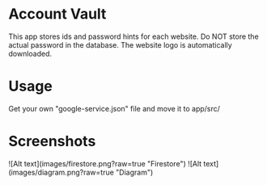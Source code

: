<h1>Account Vault</h1>
This app stores ids and password hints for each website.
Do NOT store the actual password in the database.
The website logo is automatically downloaded.

<h1>Usage</h1>
Get your own "google-service.json" file and move it to app/src/

<h1>Screenshots</h1>
![Alt text](images/firestore.png?raw=true "Firestore")
![Alt text](images/diagram.png?raw=true "Diagram")